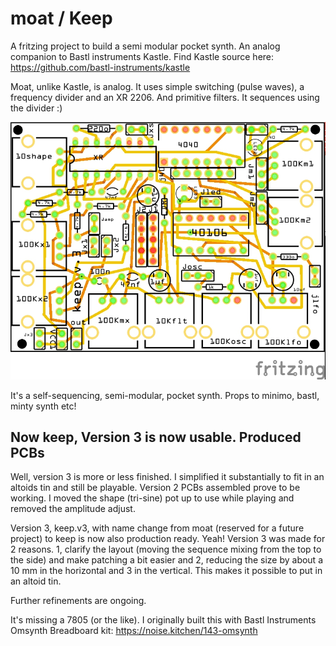 # moat / Keep
A fritzing project to build a semi modular pocket synth. An analog companion to Bastl instruments Kastle. 
Find Kastle source here: https://github.com/bastl-instruments/kastle 

Moat, unlike Kastle, is analog. It uses simple switching (pulse waves), a frequency divider and an XR 2206. And primitive filters. It sequences using the divider :) 

![PCB view](https://github.com/poetaster/moat/raw/master/keep.v3_pcb.jpg)


It's a self-sequencing, semi-modular, pocket synth. Props to minimo, bastl, minty synth etc!

## Now keep, Version 3 is now usable. Produced PCBs

Well, version 3 is more or less finished. I simplified it substantially to fit in an altoids tin and still be playable. Version 2 PCBs assembled prove to be working. I moved the shape (tri-sine) pot up to use while playing and removed the amplitude adjust.

Version 3, keep.v3, with name change from moat (reserved for a future project) to keep is now also production ready. Yeah! Version 3 was made for 2 reasons. 1, clarify the layout (moving the sequence mixing from the top to the side) and make patching a bit easier and 2, reducing the size by about a 10 mm in the horizontal and 3 in the vertical. This makes it possible to put in an altoid tin.

Further refinements are ongoing.


It's missing a 7805 (or the like). I originally built this with Bastl Instruments Omsynth Breadboard kit:
https://noise.kitchen/143-omsynth 


